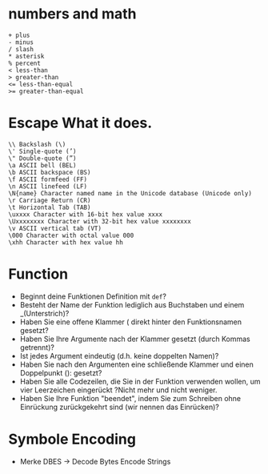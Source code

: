 # numbers and math

```
+ plus
- minus
/ slash
* asterisk
% percent
< less-than
> greater-than
<= less-than-equal
>= greater-than-equal
```

# Escape What it does.

```
\\ Backslash (\)
\' Single-quote (’)
\" Double-quote (”)
\a ASCII bell (BEL)
\b ASCII backspace (BS)
\f ASCII formfeed (FF)
\n ASCII linefeed (LF)
\N{name} Character named name in the Unicode database (Unicode only)
\r Carriage Return (CR)
\t Horizontal Tab (TAB)
\uxxxx Character with 16-bit hex value xxxx
\Uxxxxxxxx Character with 32-bit hex value xxxxxxxx
\v ASCII vertical tab (VT)
\000 Character with octal value 000
\xhh Character with hex value hh
```

# Function

- Beginnt deine Funktionen Definition mit `def`?
- Besteht der Name der Funktion lediglich aus Buchstaben und einem _(Unterstrich)?
- Haben Sie eine offene Klammer ( direkt hinter den Funktionsnamen gesetzt?
- Haben Sie Ihre Argumente nach der Klammer gesetzt (durch Kommas getrennt)?
- Ist jedes Argument eindeutig (d.h. keine doppelten Namen)?
- Haben Sie nach den Argumenten eine schließende Klammer und einen Doppelpunkt (): gesetzt?
- Haben Sie alle Codezeilen, die Sie in der Funktion verwenden wollen, um vier Leerzeichen eingerückt ?Nicht mehr und nicht weniger.
- Haben Sie Ihre Funktion "beendet", indem Sie zum Schreiben ohne Einrückung zurückgekehrt sind (wir nennen das Einrücken)?


# Symbole Encoding
-  Merke DBES -> Decode Bytes Encode Strings
